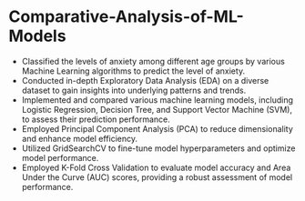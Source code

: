 # Comparative-Analysis-of-ML-Models
+ Classified the levels of anxiety among different age groups by various Machine Learning algorithms to predict the level of anxiety.
+ Conducted in-depth Exploratory Data Analysis (EDA) on a diverse dataset to gain insights into underlying patterns and trends.
+ Implemented and compared various machine learning models, including Logistic Regression, Decision Tree, and Support Vector Machine (SVM), to assess their prediction performance.
+ Employed Principal Component Analysis (PCA) to reduce dimensionality and enhance model efficiency.
+ Utilized GridSearchCV to fine-tune model hyperparameters and optimize model performance.
+  Employed K-Fold Cross Validation to evaluate model accuracy and Area Under the Curve (AUC) scores, providing a robust assessment of model performance.
